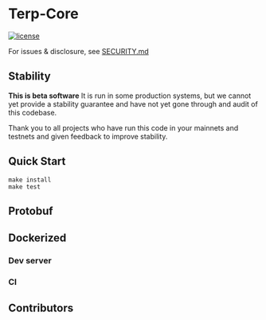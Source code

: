 
# Terp-Core

[![license](https://img.shields.io/github/license/terpnetwork/terp-core.svg)](https://github.com/terpnetwork/terp-core/blob/main/LICENSE)

For issues & disclosure, see [SECURITY.md](SECURITY.md)

## Stability

**This is beta software** It is run in some production systems, but we cannot yet provide a stability guarantee
and have not yet gone through and audit of this codebase. 

Thank you to all projects who have run this code in your mainnets and testnets and
given feedback to improve stability.

## Quick Start

```
make install
make test
```

## Protobuf

## Dockerized

### Dev server


### CI

## Contributors

